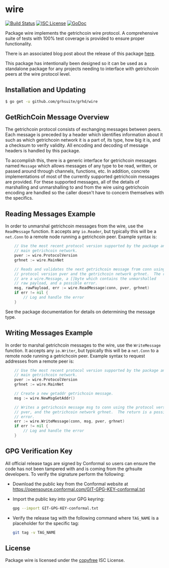wire
====

[![Build Status](http://img.shields.io/travis/grhsuite/grhd.svg)](https://travis-ci.org/grhsuite/grhd)
[![ISC License](http://img.shields.io/badge/license-ISC-blue.svg)](http://copyfree.org)
[![GoDoc](https://img.shields.io/badge/godoc-reference-blue.svg)](http://godoc.org/github.com/grhsuite/grhd/wire)

Package wire implements the getrichcoin wire protocol.  A comprehensive suite of
tests with 100% test coverage is provided to ensure proper functionality.

There is an associated blog post about the release of this package
[here](https://blog.conformal.com/grhwire-the-getrichcoin-wire-protocol-package-from-grhd/).

This package has intentionally been designed so it can be used as a standalone
package for any projects needing to interface with getrichcoin peers at the wire
protocol level.

## Installation and Updating

```bash
$ go get -u github.com/grhsuite/grhd/wire
```

## GetRichCoin Message Overview

The getrichcoin protocol consists of exchanging messages between peers. Each message
is preceded by a header which identifies information about it such as which
getrichcoin network it is a part of, its type, how big it is, and a checksum to
verify validity. All encoding and decoding of message headers is handled by this
package.

To accomplish this, there is a generic interface for getrichcoin messages named
`Message` which allows messages of any type to be read, written, or passed
around through channels, functions, etc. In addition, concrete implementations
of most of the currently supported getrichcoin messages are provided. For these
supported messages, all of the details of marshalling and unmarshalling to and
from the wire using getrichcoin encoding are handled so the caller doesn't have to
concern themselves with the specifics.

## Reading Messages Example

In order to unmarshal getrichcoin messages from the wire, use the `ReadMessage`
function. It accepts any `io.Reader`, but typically this will be a `net.Conn`
to a remote node running a getrichcoin peer.  Example syntax is:

```Go
	// Use the most recent protocol version supported by the package and the
	// main getrichcoin network.
	pver := wire.ProtocolVersion
	grhnet := wire.MainNet

	// Reads and validates the next getrichcoin message from conn using the
	// protocol version pver and the getrichcoin network grhnet.  The returns
	// are a wire.Message, a []byte which contains the unmarshalled
	// raw payload, and a possible error.
	msg, rawPayload, err := wire.ReadMessage(conn, pver, grhnet)
	if err != nil {
		// Log and handle the error
	}
```

See the package documentation for details on determining the message type.

## Writing Messages Example

In order to marshal getrichcoin messages to the wire, use the `WriteMessage`
function. It accepts any `io.Writer`, but typically this will be a `net.Conn`
to a remote node running a getrichcoin peer. Example syntax to request addresses
from a remote peer is:

```Go
	// Use the most recent protocol version supported by the package and the
	// main getrichcoin network.
	pver := wire.ProtocolVersion
	grhnet := wire.MainNet

	// Create a new getaddr getrichcoin message.
	msg := wire.NewMsgGetAddr()

	// Writes a getrichcoin message msg to conn using the protocol version
	// pver, and the getrichcoin network grhnet.  The return is a possible
	// error.
	err := wire.WriteMessage(conn, msg, pver, grhnet)
	if err != nil {
		// Log and handle the error
	}
```

## GPG Verification Key

All official release tags are signed by Conformal so users can ensure the code
has not been tampered with and is coming from the grhsuite developers.  To
verify the signature perform the following:

- Download the public key from the Conformal website at
  https://opensource.conformal.com/GIT-GPG-KEY-conformal.txt

- Import the public key into your GPG keyring:
  ```bash
  gpg --import GIT-GPG-KEY-conformal.txt
  ```

- Verify the release tag with the following command where `TAG_NAME` is a
  placeholder for the specific tag:
  ```bash
  git tag -v TAG_NAME
  ```

## License

Package wire is licensed under the [copyfree](http://copyfree.org) ISC
License.
